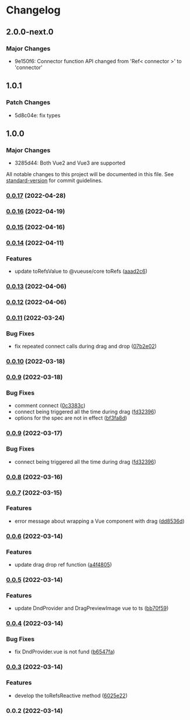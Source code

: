 # Changelog

## 2.0.0-next.0

### Major Changes

- 9e150f6: Connector function API changed from 'Ref< connector >' to 'connector'

## 1.0.1

### Patch Changes

- 5d8c04e: fix types

## 1.0.0

### Major Changes

- 3285d44: Both Vue2 and Vue3 are supported

All notable changes to this project will be documented in this file. See [standard-version](https://github.com/conventional-changelog/standard-version) for commit guidelines.

### [0.0.17](https://github.com/hcg1023/vue3-dnd/compare/v0.0.16...v0.0.17) (2022-04-28)

### [0.0.16](https://github.com/hcg1023/vue3-dnd/compare/v0.0.15...v0.0.16) (2022-04-19)

### [0.0.15](https://github.com/hcg1023/vue3-dnd/compare/v0.0.14...v0.0.15) (2022-04-16)

### [0.0.14](https://github.com/hcg1023/vue3-dnd/compare/v0.0.13...v0.0.14) (2022-04-11)

### Features

- update toRefsValue to @vueuse/core toRefs ([aaad2c6](https://github.com/hcg1023/vue3-dnd/commit/aaad2c6614631df4b6bc08d15546a686b8163baf))

### [0.0.13](https://github.com/hcg1023/vue3-dnd/compare/v0.0.12...v0.0.13) (2022-04-06)

### [0.0.12](https://github.com/hcg1023/vue3-dnd/compare/v0.0.11...v0.0.12) (2022-04-06)

### [0.0.11](https://github.com/hcg1023/vue3-dnd/compare/v0.0.10...v0.0.11) (2022-03-24)

### Bug Fixes

- fix repeated connect calls during drag and drop ([07b2e02](https://github.com/hcg1023/vue3-dnd/commit/07b2e028174d9df170309ad51d2d6dc8898ed753))

### [0.0.10](https://github.com/hcg1023/vue3-dnd/compare/v0.0.9...v0.0.10) (2022-03-18)

### [0.0.9](https://github.com/hcg1023/vue3-dnd/compare/v0.0.8...v0.0.9) (2022-03-18)

### Bug Fixes

- comment connect ([0c3383c](https://github.com/hcg1023/vue3-dnd/commit/0c3383cbe90b9902818bca0aedcc9cdcd95e15e4))
- connect being triggered all the time during drag ([fd32396](https://github.com/hcg1023/vue3-dnd/commit/fd32396064c610cb1f74b2a8378ee3fb786aefd1))
- options for the spec are not in effect ([bf3fa8d](https://github.com/hcg1023/vue3-dnd/commit/bf3fa8d1e9e5248e338e17472c9cd07efd2a0f17))

### [0.0.9](https://github.com/hcg1023/vue3-dnd/compare/v0.0.8...v0.0.9) (2022-03-17)

### Bug Fixes

- connect being triggered all the time during drag ([fd32396](https://github.com/hcg1023/vue3-dnd/commit/fd32396064c610cb1f74b2a8378ee3fb786aefd1))

### [0.0.8](https://github.com/hcg1023/vue3-dnd/compare/v0.0.7...v0.0.8) (2022-03-16)

### [0.0.7](https://github.com/hcg1023/vue3-dnd/compare/v0.0.6...v0.0.7) (2022-03-15)

### Features

- error message about wrapping a Vue component with drag ([dd8536d](https://github.com/hcg1023/vue3-dnd/commit/dd8536d63d8776272b943be7818419599109fb54))

### [0.0.6](https://github.com/hcg1023/vue3-dnd/compare/v0.0.5...v0.0.6) (2022-03-14)

### Features

- update drag drop ref function ([a4f4805](https://github.com/hcg1023/vue3-dnd/commit/a4f4805e6ceb9971c0ec34696d3f30ec6f93cd46))

### [0.0.5](https://github.com/hcg1023/vue3-dnd/compare/v0.0.4...v0.0.5) (2022-03-14)

### Features

- update DndProvider and DragPreviewImage vue to ts ([bb70f59](https://github.com/hcg1023/vue3-dnd/commit/bb70f59f6b0fd1fcc8dd52a28699fa9c0456fc3a))

### [0.0.4](https://github.com/hcg1023/vue3-dnd/compare/v0.0.3...v0.0.4) (2022-03-14)

### Bug Fixes

- fix DndProvider.vue is not fund ([b6547fa](https://github.com/hcg1023/vue3-dnd/commit/b6547fa64c37ebc8ce5f9184f0680cbab95483c7))

### [0.0.3](https://github.com/hcg1023/vue3-dnd/compare/v0.0.2...v0.0.3) (2022-03-14)

### Features

- develop the toRefsReactive method ([6025e22](https://github.com/hcg1023/vue3-dnd/commit/6025e222dcf60d9c7a2bcadea309e3e65d6b12ca))

### 0.0.2 (2022-03-14)
